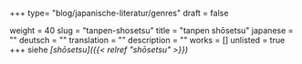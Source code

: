 +++
type= "blog/japanische-literatur/genres"
draft = false

weight = 40
slug = "tanpen-shosetsu"
title = "tanpen shōsetsu"
japanese = ""
deutsch = ""
translation = ""
description = ""
works = []
unlisted = true
+++
siehe _[shōsetsu]({{< relref "shōsetsu" >}})_
<script>
window.location.replace("{{< relref "shōsetsu" >}}");
</script>